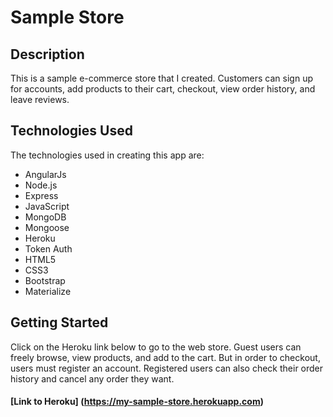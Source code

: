 # Sample Store



## Description
This is a sample e-commerce store that I created. Customers can sign up for accounts, add products to their cart, checkout, view order history, and leave reviews.

## Technologies Used

The technologies used in creating this app are: 

- AngularJs
- Node.js
- Express
- JavaScript
- MongoDB
- Mongoose
- Heroku
- Token Auth
- HTML5
- CSS3
- Bootstrap
- Materialize

## Getting Started

Click on the Heroku link below to go to the web store. Guest users can freely browse, view products, and add to the cart. But in order to checkout, users must register an account. Registered users can also check their order history and cancel any order they want.

#### [Link to Heroku] (https://my-sample-store.herokuapp.com)




